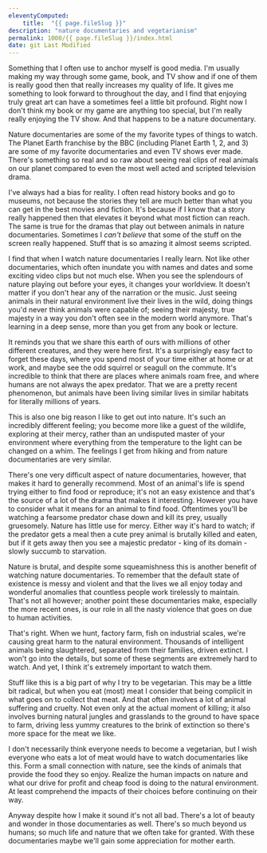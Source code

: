 ```yaml
---
eleventyComputed:
    title:  "{{ page.fileSlug }}"
description: "nature documentaries and vegetarianism"
permalink: 1000/{{ page.fileSlug }}/index.html
date: git Last Modified
---
```


Something that I often use to anchor myself is good media. I'm usually making my way through some game, book, and TV show and if one of them is really good then that really increases my quality of life. It gives me something to look forward to throughout the day, and I find that enjoying truly great art can have a sometimes feel a little bit profound. Right now I don't think my book or my game are anything too special, but I'm really really enjoying the TV show. And that happens to be a nature documentary.

Nature documentaries are some of the my favorite types of things to watch. The Planet Earth franchise by the BBC (including Planet Earth 1, 2, and 3) are some of my favorite documentaries and even TV shows ever made. There's something so real and so raw about seeing real clips of real animals on our planet compared to even the most well acted and scripted television drama. 

I've always had a bias for reality. I often read history books and go to museums, not because the stories they tell are much better than what you can get in the best movies and fiction. It's because if I know that a story really happened then that elevates it beyond what most fiction can reach. The same is true for the dramas that play out between animals in nature documentaries. Sometimes I _can't believe_ that some of the stuff on the screen really happened. Stuff that is so amazing it almost seems scripted.

I find that when I watch nature documentaries I really learn. Not like other documentaries, which often inundate you with names and dates and some exciting video clips but not much else. When you see the splendours of nature playing out before your eyes, it changes your worldview. It doesn't matter if you don't hear any of the narration or the music. Just seeing animals in their natural environment live their lives in the wild, doing things you'd never think animals were capable of; seeing their majesty, true majesty in a way you don't often see in the modern world anymore. That's learning in a deep sense, more than you get from any book or lecture.

It reminds you that we share this earth of ours with millions of other different creatures, and they were here first. It's a surprisingly easy fact to forget these days, where you spend most of your time either at home or at work, and maybe see the odd squirrel or seagull on the commute. It's incredible to think that there are places where animals roam free, and where humans are not always the apex predator. That we are a pretty recent phenomenon, but animals have been living similar lives in similar habitats for literally millions of years.

This is also one big reason I like to get out into nature. It's such an incredibly different feeling; you become more like a guest of the wildlife, exploring at their mercy, rather than an undisputed master of your environment where everything from the temperature to the light can be changed on a whim. The feelings I get from hiking and from nature documentaries are very similar.

There's one very difficult aspect of nature documentaries, however, that makes it hard to generally recommend. Most of an animal's life is spend trying either to find food or reproduce; it's not an easy existence and that's the source of a lot of the drama that makes it interesting. However you have to consider what it means for an animal to find food. Oftentimes you'll be watching a fearsome predator chase down and kill its prey, usually gruesomely. Nature has little use for mercy. Either way it's hard to watch; if the predator gets a meal then a cute prey animal is brutally killed and eaten, but if it gets away then you see a majestic predator - king of its domain - slowly succumb to starvation.

Nature is brutal, and despite some squeamishness this is another benefit of watching nature documentaries. To remember that the default state of existence is messy and violent and that the lives we all enjoy today and wonderful anomalies that countless people work tirelessly to maintain. That's not all however; another point these documentaries make, especially the more recent ones, is our role in all the nasty violence that goes on due to human activities.

That's right. When we hunt, factory farm, fish on industrial scales, we're causing great harm to the natural environment. Thousands of intelligent animals being slaughtered, separated from their families, driven extinct. I won't go into the details, but some of these segments are extremely hard to watch. And yet, I think it's extremely important to watch them.

Stuff like this is a big part of why I try to be vegetarian. This may be a little bit radical, but when you eat (most) meat I consider that being complicit in what goes on to collect that meat. And that often involves a lot of animal suffering and cruelty. Not even only at the actual moment of killing; it also involves burning natural jungles and grasslands to the ground to have space to farm, driving less yummy creatures to the brink of extinction so there's more space for the meat we like.

I don't necessarily think everyone needs to become a vegetarian, but I wish everyone who eats a lot of meat would have to watch documentaries like this. Form a small connection with nature, see the kinds of animals that provide the food they so enjoy. Realize the human impacts on nature and what our drive for profit and cheap food is doing to the natural environment. At least comprehend the impacts of their choices before continuing on their way.

Anyway despite how I make it sound it's not all bad. There's a lot of beauty and wonder in those documentaries as well. There's so much beyond us humans; so much life and nature that we often take for granted. With these documentaries maybe we'll gain some appreciation for mother earth.